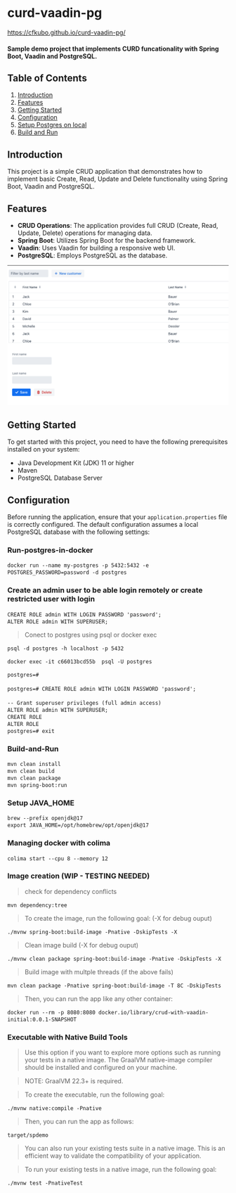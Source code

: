 # curd-vaadin-pg

https://cfkubo.github.io/curd-vaadin-pg/

#### Sample demo project that implements CURD funcationality with Spring Boot, Vaadin and PostgreSQL.
## Table of Contents
1. [Introduction](#introduction)
2. [Features](#features)
3. [Getting Started](#getting-started)
4. [Configuration](#configuration)
5. [Setup Postgres on local](#Run-postgres-in-docker)
6. [Build and Run](#Build-and-Run)

## Introduction

This project is a simple CRUD application that demonstrates how to implement basic Create, Read, Update and Delete functionality using Spring Boot, Vaadin and PostgreSQL.

## Features
- **CRUD Operations**: The application provides full CRUD (Create, Read, Update, Delete) operations for managing data.
- **Spring Boot**: Utilizes Spring Boot for the backend framework.
- **Vaadin**: Uses Vaadin for building a responsive web UI.
- **PostgreSQL**: Employs PostgreSQL as the database.

![Alt text](static/vaadin.png)


## Getting Started

To get started with this project, you need to have the following prerequisites installed on your system:

- Java Development Kit (JDK) 11 or higher
- Maven
- PostgreSQL Database Server

## Configuration

Before running the application, ensure that your `application.properties` file is correctly configured. The default configuration assumes a local PostgreSQL database with the following settings:


### Run-postgres-in-docker
```
docker run --name my-postgres -p 5432:5432 -e POSTGRES_PASSWORD=password -d postgres
```

### Create an admin user to be able login remotely or create restricted user with login
```
CREATE ROLE admin WITH LOGIN PASSWORD 'password';
ALTER ROLE admin WITH SUPERUSER;
```

> Conect to postgres using psql or docker exec

```
psql -d postgres -h localhost -p 5432
```

```
docker exec -it c66013bcd55b  psql -U postgres
```

```
postgres=#

postgres=# CREATE ROLE admin WITH LOGIN PASSWORD 'password';

-- Grant superuser privileges (full admin access)
ALTER ROLE admin WITH SUPERUSER;
CREATE ROLE
ALTER ROLE
postgres=# exit
```

### Build-and-Run
```
mvn clean install
mvn clean build
mvn clean package
mvn spring-boot:run
```

### Setup JAVA_HOME
```
brew --prefix openjdk@17
export JAVA_HOME=/opt/homebrew/opt/openjdk@17
```

### Managing docker with colima
```
colima start --cpu 8 --memory 12
```

### Image creation (WIP - TESTING NEEDED)

> check for dependency conflicts
```
mvn dependency:tree
```

> To create the image, run the following goal: (-X for debug ouput)
```
./mvnw spring-boot:build-image -Pnative -DskipTests -X
```

> Clean image build (-X for debug ouput)
```
./mvnw clean package spring-boot:build-image -Pnative -DskipTests -X
```
> Build image with multple threads (if the above fails)
```
mvn clean package -Pnative spring-boot:build-image -T 8C -DskipTests
```


> Then, you can run the app like any other container:

```
docker run --rm -p 8080:8080 docker.io/library/crud-with-vaadin-initial:0.0.1-SNAPSHOT
```
### Executable with Native Build Tools
> Use this option if you want to explore more options such as running your tests in a native image. The GraalVM native-image compiler should be installed and configured on your machine.

> NOTE: GraalVM 22.3+ is required.

> To create the executable, run the following goal:
```
./mvnw native:compile -Pnative
```
> Then, you can run the app as follows:
```
target/spdemo
```
> You can also run your existing tests suite in a native image. This is an efficient way to validate the compatibility of your application.

> To run your existing tests in a native image, run the following goal:

```
./mvnw test -PnativeTest
```
